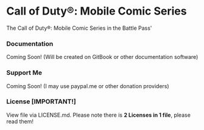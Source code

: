 # Call of Duty®: Mobile Comic Series
The Call of Duty®: Mobile Comic Series in the Battle Pass'

### Documentation
Coming Soon! (Will be created on GitBook or other documentation software)

### Support Me
Coming Soon! (I may use paypal.me or other donation providers)

### License [IMPORTANT!]
View file via LICENSE.md. Please note there is **2 Licenses in 1 file**, please read them!
